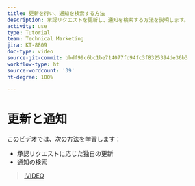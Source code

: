 ```yaml
---
title: 更新を行い、通知を検索する方法
description: 承認リクエストを更新し、通知を検索する方法を説明します。
activity: use
type: Tutorial
team: Technical Marketing
jira: KT-8809
doc-type: video
source-git-commit: bbdf99c6bc1be714077fd94fc3f8325394de36b3
workflow-type: ht
source-wordcount: '39'
ht-degree: 100%

---
```


# 更新と通知

このビデオでは、次の方法を学習します：

* 承認リクエストに応じた独自の更新
* 通知の検索

>[!VIDEO](https://video.tv.adobe.com/v/3440137/?quality=12&learn=on&enablevpops=1&captions=jpn)

<!--
learn more URLS
Tag others on updates
Update work
-->
